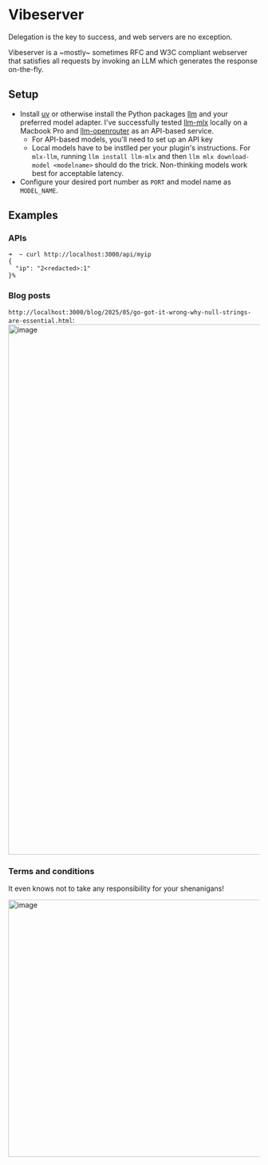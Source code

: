 # Vibeserver

Delegation is the key to success, and web servers are no exception.

Vibeserver is a ~mostly~ sometimes RFC and W3C compliant webserver that satisfies all requests by invoking an LLM which generates the response on-the-fly.

## Setup

- Install [uv](https://github.com/astral-sh/uv) or otherwise install the Python packages [llm](https://llm.datasette.io/en/stable/) and your preferred model adapter. I've successfully tested [llm-mlx](https://github.com/ml-explore/mlx-lm) locally on a Macbook Pro and [llm-openrouter](https://github.com/simonw/llm-openrouter) as an API-based service.
  - For API-based models, you'll need to set up an API key
  - Local models have to be instlled per your plugin's instructions. For `mlx-llm`, running `llm install llm-mlx` and then `llm mlx download-model <modelname>` should do the trick. Non-thinking models work best for acceptable latency.
- Configure your desired port number as `PORT` and model name as `MODEL_NAME`.

## Examples

### APIs
```
➜  ~ curl http://localhost:3000/api/myip
{
  "ip": "2<redacted>:1"
}%
```

### Blog posts

`http://localhost:3000/blog/2025/05/go-got-it-wrong-why-null-strings-are-essential.html`:
<img width="1061" alt="image" src="https://github.com/user-attachments/assets/55e01489-d1db-4bc4-8c68-a1778d81a22f" />

### Terms and conditions

It even knows not to take any responsibility for your shenanigans!

<img width="515" alt="image" src="https://github.com/user-attachments/assets/f88cfd15-c09d-49ad-9318-f41f9f536f3e" />

